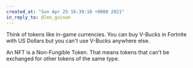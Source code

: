 ```yaml
---
created_at: "Sun Apr 25 16:39:16 +0000 2021"
in_reply_to: @leo_guinan
---
```


Think of tokens like in-game currencies. You can buy V-Bucks in Fortnite with US Dollars but you can't use V-Bucks anywhere else.

An NFT is a Non-Fungible Token. That means tokens that can't be exchanged for other tokens of the same type.